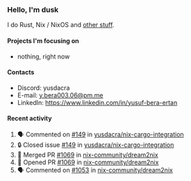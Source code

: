 ### Hello, I'm dusk

I do Rust, Nix / NixOS and [other stuff](https://gaze.systems/).

#### Projects I'm focusing on

- nothing, right now

#### Contacts

- Discord: yusdacra
- E-mail: y.bera003.06@pm.me
- LinkedIn: https://www.linkedin.com/in/yusuf-bera-ertan

#### Recent activity

<!--START_SECTION:activity-->
1. 🗣 Commented on [#149](https://github.com/yusdacra/nix-cargo-integration/issues/149#issuecomment-2455687768) in [yusdacra/nix-cargo-integration](https://github.com/yusdacra/nix-cargo-integration)
2. 🔒 Closed issue [#149](https://github.com/yusdacra/nix-cargo-integration/issues/149) in [yusdacra/nix-cargo-integration](https://github.com/yusdacra/nix-cargo-integration)
3. 🎉 Merged PR [#1069](https://github.com/nix-community/dream2nix/pull/1069) in [nix-community/dream2nix](https://github.com/nix-community/dream2nix)
4. 💪 Opened PR [#1069](https://github.com/nix-community/dream2nix/pull/1069) in [nix-community/dream2nix](https://github.com/nix-community/dream2nix)
5. 🗣 Commented on [#1053](https://github.com/nix-community/dream2nix/pull/1053#issuecomment-2392635009) in [nix-community/dream2nix](https://github.com/nix-community/dream2nix)
<!--END_SECTION:activity-->
